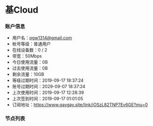# 基Cloud

### 账户信息

- 用户名：pgw1314@gmail.com
- 帐号等级：普通用户
- 在线设备数：0 / 2
- 带宽：50Mbps
- 今日使用流量：0B
- 过去使用流量：0B
- 剩余流量：10GB
- 等级过期时间：2019-09-17 18:37:24
- 账号过期时间：2029-09-07 18:37:24
- 上次使用时间：2019-09-17 12:28:39
- 上次签到时间：2019-09-17 01:01:05
- 订阅地址：https://www.gaygay.site/link/iOSzL82TNP7Ev6GE?mu=0

### 节点列表